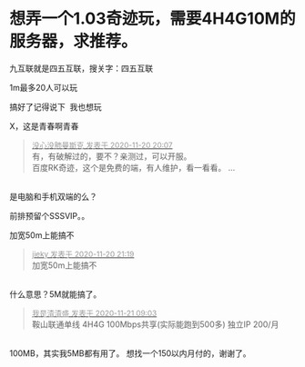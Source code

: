 # 想弄一个1.03奇迹玩，需要4H4G10M的服务器，求推荐。


九互联就是四五互联，搜关字：四五互联

1m最多20人可以玩

搞好了记得说下&nbsp;&nbsp;我也想玩

X，这是青春啊青春

<div class="quote"><blockquote><font size="2"><a href="https://www.hostloc.com/forum.php?mod=redirect&amp;goto=findpost&amp;pid=9488717&amp;ptid=769071" target="_blank"><font color="#999999">没心没肺曼斯克 发表于 2020-11-20 20:07</font></a></font><br />
有，有破解过的，要不？亲测过，可以开服。<br />
百度RK奇迹，这个是免费的端，有人维护，看一看看。 ...</blockquote></div><br />
是电脑和手机双端的么？

前排预留个SSSVIP。。<br />


加宽50m上能搞不

<div class="quote"><blockquote><font size="2"><a href="https://www.hostloc.com/forum.php?mod=redirect&amp;goto=findpost&amp;pid=9489177&amp;ptid=769071" target="_blank"><font color="#999999">jieky 发表于 2020-11-20 21:19</font></a></font><br />
加宽50m上能搞不</blockquote></div><br />
什么意思？5M就能搞了。

<div class="quote"><blockquote><font size="2"><a href="https://www.hostloc.com/forum.php?mod=redirect&amp;goto=findpost&amp;pid=9490524&amp;ptid=769071" target="_blank"><font color="#999999">我是渣渣盛 发表于 2020-11-21 09:03</font></a></font><br />
鞍山联通单线 4H4G 100Mbps共享(实际能跑到500多) 独立IP 200/月</blockquote></div><br />
100MB，其实我5MB都有用了。 想找一个150以内月付的，谢谢了。
